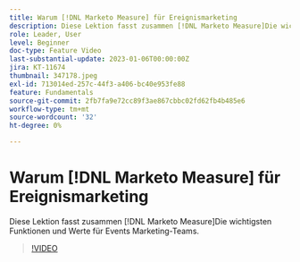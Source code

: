 ```yaml
---
title: Warum [!DNL Marketo Measure] für Ereignismarketing
description: Diese Lektion fasst zusammen [!DNL Marketo Measure]Die wichtigsten Funktionen und Werte für Events Marketing-Teams.
role: Leader, User
level: Beginner
doc-type: Feature Video
last-substantial-update: 2023-01-06T00:00:00Z
jira: KT-11674
thumbnail: 347178.jpeg
exl-id: 713014ed-257c-44f3-a406-bc40e953fe88
feature: Fundamentals
source-git-commit: 2fb7fa9e72cc89f3ae867cbbc02fd62fb4b485e6
workflow-type: tm+mt
source-wordcount: '32'
ht-degree: 0%

---
```


# Warum [!DNL Marketo Measure] für Ereignismarketing

Diese Lektion fasst zusammen [!DNL Marketo Measure]Die wichtigsten Funktionen und Werte für Events Marketing-Teams.

>[!VIDEO](https://video.tv.adobe.com/v/347178/?quality=12&learn=on)
